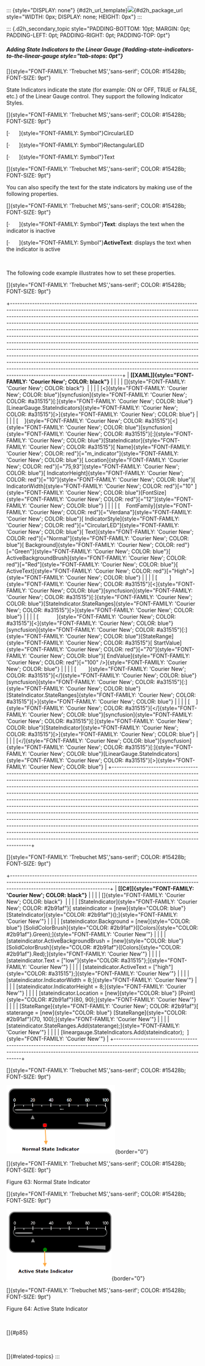 ::: {style="DISPLAY: none"}
[](ms-xhelp:///?Id=d2h_url_template){#d2h_url_template}![](!package_url!){#d2h_package_url style="WIDTH: 0px; DISPLAY: none; HEIGHT: 0px"}
:::

::: {.d2h_secondary_topic style="PADDING-BOTTOM: 10pt; MARGIN: 0pt; PADDING-LEFT: 0pt; PADDING-RIGHT: 0pt; PADDING-TOP: 0pt"}
##### Adding State Indicators to the Linear Gauge {#adding-state-indicators-to-the-linear-gauge style="tab-stops: 0pt"}

[]{style="FONT-FAMILY: 'Trebuchet MS','sans-serif'; COLOR: #15428b; FONT-SIZE: 9pt"} 

State Indicators indicate the state (for example: ON or OFF, TRUE or FALSE, etc.) of the Linear Gauge control. They support the following Indicator Styles.

[]{style="FONT-FAMILY: 'Trebuchet MS','sans-serif'; COLOR: #15428b; FONT-SIZE: 9pt"} 

[·      ]{style="FONT-FAMILY: Symbol"}CircularLED

[·      ]{style="FONT-FAMILY: Symbol"}RectangularLED

[·      ]{style="FONT-FAMILY: Symbol"}Text

[]{style="FONT-FAMILY: 'Trebuchet MS','sans-serif'; COLOR: #15428b; FONT-SIZE: 9pt"} 

You can also specify the text for the state indicators by making use of the following properties.

[]{style="FONT-FAMILY: 'Trebuchet MS','sans-serif'; COLOR: #15428b; FONT-SIZE: 9pt"} 

[·      ]{style="FONT-FAMILY: Symbol"}**Text**: displays the text when the indicator is inactive

[·      ]{style="FONT-FAMILY: Symbol"}**ActiveText**: displays the text when the indicator is active

 

The following code example illustrates how to set these properties.

[]{style="FONT-FAMILY: 'Trebuchet MS','sans-serif'; COLOR: #15428b; FONT-SIZE: 9pt"} 

+---------------------------------------------------------------------------------------------------------------------------------------------------------------------------------------------------------------------------------------------------------------------------------------------------------------------------------------------------------------------------------------------------------------------------------------------------------------------------------------------------------------------------------------------------------------------------------------------------------------------------------------------------------------------------------------------------------------------------------------------------------------------------------------------------------------------------------------------------------------------------------------------------------------------------------------+
| **[\[XAML\]]{style="FONT-FAMILY: 'Courier New'; COLOR: black"}**                                                                                                                                                                                                                                                                                                                                                                                                                                                                                                                                                                                                                                                                                                                                                                                                                                                                      |
|                                                                                                                                                                                                                                                                                                                                                                                                                                                                                                                                                                                                                                                                                                                                                                                                                                                                                                                                       |
| []{style="FONT-FAMILY: 'Courier New'; COLOR: black"}                                                                                                                                                                                                                                                                                                                                                                                                                                                                                                                                                                                                                                                                                                                                                                                                                                                                                  |
|                                                                                                                                                                                                                                                                                                                                                                                                                                                                                                                                                                                                                                                                                                                                                                                                                                                                                                                                       |
| [\<]{style="FONT-FAMILY: 'Courier New'; COLOR: blue"}[syncfusion]{style="FONT-FAMILY: 'Courier New'; COLOR: #a31515"}[:]{style="FONT-FAMILY: 'Courier New'; COLOR: blue"}[LinearGauge.StateIndicators]{style="FONT-FAMILY: 'Courier New'; COLOR: #a31515"}[\>]{style="FONT-FAMILY: 'Courier New'; COLOR: blue"}                                                                                                                                                                                                                                                                                                                                                                                                                                                                                                                                                                                                                       |
|                                                                                                                                                                                                                                                                                                                                                                                                                                                                                                                                                                                                                                                                                                                                                                                                                                                                                                                                       |
| [    ]{style="FONT-FAMILY: 'Courier New'; COLOR: #a31515"}[\<]{style="FONT-FAMILY: 'Courier New'; COLOR: blue"}[syncfusion]{style="FONT-FAMILY: 'Courier New'; COLOR: #a31515"}[:]{style="FONT-FAMILY: 'Courier New'; COLOR: blue"}[StateIndicator]{style="FONT-FAMILY: 'Courier New'; COLOR: #a31515"}[ Name]{style="FONT-FAMILY: 'Courier New'; COLOR: red"}[=\"m_indicator\"]{style="FONT-FAMILY: 'Courier New'; COLOR: blue"}[ Location]{style="FONT-FAMILY: 'Courier New'; COLOR: red"}[=\"75,93\"]{style="FONT-FAMILY: 'Courier New'; COLOR: blue"}[ IndicatorHeight]{style="FONT-FAMILY: 'Courier New'; COLOR: red"}[=\"10\"]{style="FONT-FAMILY: 'Courier New'; COLOR: blue"}[ IndicatorWidth]{style="FONT-FAMILY: 'Courier New'; COLOR: red"}[=\"10\" ]{style="FONT-FAMILY: 'Courier New'; COLOR: blue"}[FontSize]{style="FONT-FAMILY: 'Courier New'; COLOR: red"}[=\"12\"]{style="FONT-FAMILY: 'Courier New'; COLOR: blue"} |
|                                                                                                                                                                                                                                                                                                                                                                                                                                                                                                                                                                                                                                                                                                                                                                                                                                                                                                                                       |
| [    FontFamily]{style="FONT-FAMILY: 'Courier New'; COLOR: red"}[=\"Verdana\"]{style="FONT-FAMILY: 'Courier New'; COLOR: blue"}[ IndicatorStyle]{style="FONT-FAMILY: 'Courier New'; COLOR: red"}[=\"CircularLED\"]{style="FONT-FAMILY: 'Courier New'; COLOR: blue"}[ Text]{style="FONT-FAMILY: 'Courier New'; COLOR: red"}[=\"Normal\"]{style="FONT-FAMILY: 'Courier New'; COLOR: blue"}[ Background]{style="FONT-FAMILY: 'Courier New'; COLOR: red"}[=\"Green\"]{style="FONT-FAMILY: 'Courier New'; COLOR: blue"}[ ActiveBackgroundBrush]{style="FONT-FAMILY: 'Courier New'; COLOR: red"}[=\"Red\"]{style="FONT-FAMILY: 'Courier New'; COLOR: blue"}[ ActiveText]{style="FONT-FAMILY: 'Courier New'; COLOR: red"}[=\"High\"\>]{style="FONT-FAMILY: 'Courier New'; COLOR: blue"}                                                                                                                                                      |
|                                                                                                                                                                                                                                                                                                                                                                                                                                                                                                                                                                                                                                                                                                                                                                                                                                                                                                                                       |
| [        ]{style="FONT-FAMILY: 'Courier New'; COLOR: #a31515"}[\<]{style="FONT-FAMILY: 'Courier New'; COLOR: blue"}[syncfusion]{style="FONT-FAMILY: 'Courier New'; COLOR: #a31515"}[:]{style="FONT-FAMILY: 'Courier New'; COLOR: blue"}[StateIndicator.StateRanges]{style="FONT-FAMILY: 'Courier New'; COLOR: #a31515"}[\>]{style="FONT-FAMILY: 'Courier New'; COLOR: blue"}                                                                                                                                                                                                                                                                                                                                                                                                                                                                                                                                                          |
|                                                                                                                                                                                                                                                                                                                                                                                                                                                                                                                                                                                                                                                                                                                                                                                                                                                                                                                                       |
| [            ]{style="FONT-FAMILY: 'Courier New'; COLOR: #a31515"}[\<]{style="FONT-FAMILY: 'Courier New'; COLOR: blue"}[syncfusion]{style="FONT-FAMILY: 'Courier New'; COLOR: #a31515"}[:]{style="FONT-FAMILY: 'Courier New'; COLOR: blue"}[StateRange]{style="FONT-FAMILY: 'Courier New'; COLOR: #a31515"}[ StartValue]{style="FONT-FAMILY: 'Courier New'; COLOR: red"}[=\"70\"]{style="FONT-FAMILY: 'Courier New'; COLOR: blue"}[ EndValue]{style="FONT-FAMILY: 'Courier New'; COLOR: red"}[=\"100\" /\>]{style="FONT-FAMILY: 'Courier New'; COLOR: blue"}                                                                                                                                                                                                                                                                                                                                                                          |
|                                                                                                                                                                                                                                                                                                                                                                                                                                                                                                                                                                                                                                                                                                                                                                                                                                                                                                                                       |
| [        ]{style="FONT-FAMILY: 'Courier New'; COLOR: #a31515"}[\</]{style="FONT-FAMILY: 'Courier New'; COLOR: blue"}[syncfusion]{style="FONT-FAMILY: 'Courier New'; COLOR: #a31515"}[:]{style="FONT-FAMILY: 'Courier New'; COLOR: blue"}[StateIndicator.StateRanges]{style="FONT-FAMILY: 'Courier New'; COLOR: #a31515"}[\>]{style="FONT-FAMILY: 'Courier New'; COLOR: blue"}                                                                                                                                                                                                                                                                                                                                                                                                                                                                                                                                                         |
|                                                                                                                                                                                                                                                                                                                                                                                                                                                                                                                                                                                                                                                                                                                                                                                                                                                                                                                                       |
| [    ]{style="FONT-FAMILY: 'Courier New'; COLOR: #a31515"}[\</]{style="FONT-FAMILY: 'Courier New'; COLOR: blue"}[syncfusion]{style="FONT-FAMILY: 'Courier New'; COLOR: #a31515"}[:]{style="FONT-FAMILY: 'Courier New'; COLOR: blue"}[StateIndicator]{style="FONT-FAMILY: 'Courier New'; COLOR: #a31515"}[\>]{style="FONT-FAMILY: 'Courier New'; COLOR: blue"}                                                                                                                                                                                                                                                                                                                                                                                                                                                                                                                                                                         |
|                                                                                                                                                                                                                                                                                                                                                                                                                                                                                                                                                                                                                                                                                                                                                                                                                                                                                                                                       |
| [\</]{style="FONT-FAMILY: 'Courier New'; COLOR: blue"}[syncfusion]{style="FONT-FAMILY: 'Courier New'; COLOR: #a31515"}[:]{style="FONT-FAMILY: 'Courier New'; COLOR: blue"}[LinearGauge.StateIndicators]{style="FONT-FAMILY: 'Courier New'; COLOR: #a31515"}[\>]{style="FONT-FAMILY: 'Courier New'; COLOR: blue"}                                                                                                                                                                                                                                                                                                                                                                                                                                                                                                                                                                                                                      |
+---------------------------------------------------------------------------------------------------------------------------------------------------------------------------------------------------------------------------------------------------------------------------------------------------------------------------------------------------------------------------------------------------------------------------------------------------------------------------------------------------------------------------------------------------------------------------------------------------------------------------------------------------------------------------------------------------------------------------------------------------------------------------------------------------------------------------------------------------------------------------------------------------------------------------------------+

[]{style="FONT-FAMILY: 'Trebuchet MS','sans-serif'; COLOR: #15428b; FONT-SIZE: 9pt"} 

+----------------------------------------------------------------------------------------------------------------------------------------------------------------------------------------------------+
| **[\[C#\]]{style="FONT-FAMILY: 'Courier New'; COLOR: black"}**                                                                                                                                     |
|                                                                                                                                                                                                    |
| []{style="FONT-FAMILY: 'Courier New'; COLOR: black"}                                                                                                                                               |
|                                                                                                                                                                                                    |
| [StateIndicator]{style="FONT-FAMILY: 'Courier New'; COLOR: #2b91af"}[ stateindicator = [new]{style="COLOR: blue"} [StateIndicator]{style="COLOR: #2b91af"}();]{style="FONT-FAMILY: 'Courier New'"} |
|                                                                                                                                                                                                    |
| [stateindicator.Background = [new]{style="COLOR: blue"} [SolidColorBrush]{style="COLOR: #2b91af"}([Colors]{style="COLOR: #2b91af"}.Green);]{style="FONT-FAMILY: 'Courier New'"}                    |
|                                                                                                                                                                                                    |
| [stateindicator.ActiveBackgroundBrush = [new]{style="COLOR: blue"} [SolidColorBrush]{style="COLOR: #2b91af"}([Colors]{style="COLOR: #2b91af"}.Red);]{style="FONT-FAMILY: 'Courier New'"}           |
|                                                                                                                                                                                                    |
| [stateindicator.Text = [\"low\"]{style="COLOR: #a31515"};]{style="FONT-FAMILY: 'Courier New'"}                                                                                                     |
|                                                                                                                                                                                                    |
| [stateindicator.ActiveText = [\"high\"]{style="COLOR: #a31515"};]{style="FONT-FAMILY: 'Courier New'"}                                                                                              |
|                                                                                                                                                                                                    |
| [stateindicator.IndicatorWidth = 8;]{style="FONT-FAMILY: 'Courier New'"}                                                                                                                           |
|                                                                                                                                                                                                    |
| [stateindicator.IndicatorHeight = 8;]{style="FONT-FAMILY: 'Courier New'"}                                                                                                                          |
|                                                                                                                                                                                                    |
| [stateindicator.Location = [new]{style="COLOR: blue"} [Point]{style="COLOR: #2b91af"}(80, 90);]{style="FONT-FAMILY: 'Courier New'"}                                                                |
|                                                                                                                                                                                                    |
| [StateRange]{style="FONT-FAMILY: 'Courier New'; COLOR: #2b91af"}[ staterange = [new]{style="COLOR: blue"} [StateRange]{style="COLOR: #2b91af"}(70, 100);]{style="FONT-FAMILY: 'Courier New'"}      |
|                                                                                                                                                                                                    |
| [stateindicator.StateRanges.Add(staterange);]{style="FONT-FAMILY: 'Courier New'"}                                                                                                                  |
|                                                                                                                                                                                                    |
| [lineargauge.StateIndicators.Add(stateindicator);  ]{style="FONT-FAMILY: 'Courier New'"}                                                                                                           |
+----------------------------------------------------------------------------------------------------------------------------------------------------------------------------------------------------+

[]{style="FONT-FAMILY: 'Trebuchet MS','sans-serif'; COLOR: #15428b; FONT-SIZE: 9pt"} 

![](ImagesExt/image74_66.png){border="0"}

[]{style="FONT-FAMILY: 'Trebuchet MS','sans-serif'; COLOR: #15428b; FONT-SIZE: 9pt"} 

Figure 63: Normal State Indicator

[]{style="FONT-FAMILY: 'Trebuchet MS','sans-serif'; COLOR: #15428b; FONT-SIZE: 9pt"} 

![](ImagesExt/image74_67.png){border="0"}

[]{style="FONT-FAMILY: 'Trebuchet MS','sans-serif'; COLOR: #15428b; FONT-SIZE: 9pt"} 

Figure 64: Active State Indicator

 

[]{#p85} 

 

[]{#related-topics}
:::
